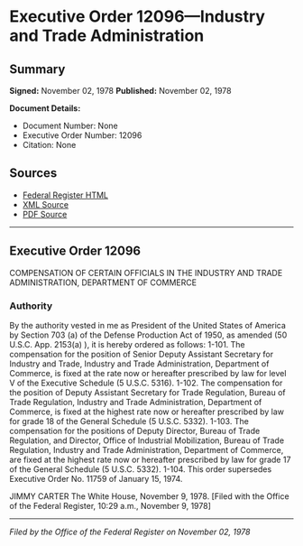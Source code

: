 # Executive Order 12096—Industry and Trade Administration

## Summary

**Signed:** November 02, 1978
**Published:** November 02, 1978

**Document Details:**
- Document Number: None
- Executive Order Number: 12096
- Citation: None

## Sources
- [Federal Register HTML](https://www.presidency.ucsb.edu/documents/executive-order-12096-industry-and-trade-administration)
- [XML Source](None)
- [PDF Source](None)

---

## Executive Order 12096

COMPENSATION OF CERTAIN OFFICIALS IN THE INDUSTRY AND TRADE ADMINISTRATION, DEPARTMENT OF COMMERCE
### Authority

By the authority vested in me as President of the United States of America by Section 703 (a) of the Defense Production Act of 1950, as amended (50 U.S.C. App. 2153(a) ), it is hereby ordered as follows:
1-101. The compensation for the position of Senior Deputy Assistant Secretary for Industry and Trade, Industry and Trade Administration, Department of Commerce, is fixed at the rate now or hereafter prescribed by law for level V of the Executive Schedule (5 U.S.C. 5316).
1-102. The compensation for the position of Deputy Assistant Secretary for Trade Regulation, Bureau of Trade Regulation, Industry and Trade Administration, Department of Commerce, is fixed at the highest rate now or hereafter prescribed by law for grade 18 of the General Schedule (5 U.S.C. 5332).
1-103. The compensation for the positions of Deputy Director, Bureau of Trade Regulation, and Director, Office of Industrial Mobilization, Bureau of Trade Regulation, Industry and Trade Administration, Department of Commerce, are fixed at the highest rate now or hereafter prescribed by law for grade 17 of the General Schedule (5 U.S.C. 5332).
1-104. This order supersedes Executive Order No. 11759 of January 15, 1974.

JIMMY CARTER
The White House,
November 9, 1978.
[Filed with the Office of the Federal Register, 10:29 a.m., November 9, 1978]

---

*Filed by the Office of the Federal Register on November 02, 1978*
